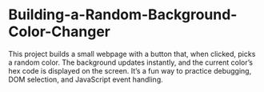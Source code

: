 # Building-a-Random-Background-Color-Changer
This project builds a small webpage with a button that, when clicked, picks a random color. The background updates instantly, and the current color’s hex code is displayed on the screen. It’s a fun way to practice debugging, DOM selection, and JavaScript event handling.
